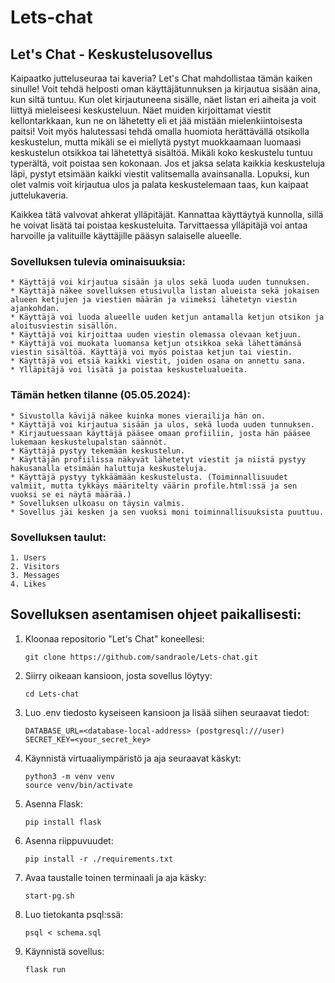 # Lets-chat

## Let's Chat - Keskustelusovellus

Kaipaatko jutteluseuraa tai kaveria? Let's Chat mahdollistaa tämän kaiken sinulle!
Voit tehdä helposti oman käyttäjätunnuksen ja kirjautua sisään aina, kun siltä tuntuu.
Kun olet kirjautuneena sisälle, näet listan eri aiheita ja voit liittyä mieleiseesi keskusteluun.
Näet muiden kirjoittamat viestit kellontarkkaan, kun ne on lähetetty eli et jää mistään mielenkiintoisesta paitsi!
Voit myös halutessasi tehdä omalla huomiota herättävällä otsikolla keskustelun, mutta mikäli se ei miellytä
pystyt muokkaamaan luomaasi keskustelun otsikkoa tai lähetettyä sisältöä. Mikäli koko keskustelu tuntuu
typerältä, voit poistaa sen kokonaan. Jos et jaksa selata kaikkia keskusteluja läpi, pystyt
etsimään kaikki viestit valitsemalla avainsanalla. Lopuksi, kun olet valmis voit kirjautua ulos ja palata keskustelemaan
taas, kun kaipaat juttelukaveria.

Kaikkea tätä valvovat ahkerat ylläpitäjät. Kannattaa käyttäytyä kunnolla, sillä he voivat lisätä tai poistaa
keskusteluita. Tarvittaessa ylläpitäjä voi antaa harvoille ja valituille käyttäjille pääsyn salaiselle alueelle.


### Sovelluksen tulevia ominaisuuksia:

    * Käyttäjä voi kirjautua sisään ja ulos sekä luoda uuden tunnuksen.
    * Käyttäjä näkee sovelluksen etusivulla listan alueista sekä jokaisen alueen ketjujen ja viestien määrän ja viimeksi lähetetyn viestin ajankohdan.
    * Käyttäjä voi luoda alueelle uuden ketjun antamalla ketjun otsikon ja aloitusviestin sisällön.
    * Käyttäjä voi kirjoittaa uuden viestin olemassa olevaan ketjuun.
    * Käyttäjä voi muokata luomansa ketjun otsikkoa sekä lähettämänsä viestin sisältöä. Käyttäjä voi myös poistaa ketjun tai viestin.
    * Käyttäjä voi etsiä kaikki viestit, joiden osana on annettu sana.
    * Ylläpitäjä voi lisätä ja poistaa keskustelualueita.

### Tämän hetken tilanne (05.05.2024):
    * Sivustolla kävijä näkee kuinka mones vierailija hän on.
    * Käyttäjä voi kirjautua sisään ja ulos, sekä luoda uuden tunnuksen.
    * Kirjautuessaan käyttäjä pääsee omaan profiiliin, josta hän pääsee lukemaan keskustelupalstan säännöt.
    * Käyttäjä pystyy tekemään keskustelun.
    * Käyttäjän profiilissa näkyvät lähetetyt viestit ja niistä pystyy hakusanalla etsimään haluttuja keskusteluja.
    * Käyttäjä pystyy tykkäämään keskustelusta. (Toiminnallisuudet valmiit, mutta tykkäys määritelty väärin profile.html:ssä ja sen vuoksi se ei näytä määrää.)
    * Sovelluksen ulkoasu on täysin valmis.
    * Sovellus jäi kesken ja sen vuoksi moni toiminnallisuuksista puuttuu.


### Sovelluksen taulut:
    1. Users
    2. Visitors
    3. Messages
    4. Likes


## Sovelluksen asentamisen ohjeet paikallisesti:

1. Kloonaa repositorio "Let's Chat" koneellesi:
   ```
   git clone https://github.com/sandraole/Lets-chat.git
   ```

2. Siirry oikeaan kansioon, josta sovellus löytyy:
   ```
   cd Lets-chat
   ```

3. Luo .env tiedosto kyseiseen kansioon ja lisää siihen seuraavat tiedot:
   ```
   DATABASE_URL=<database-local-address> (postgresql:///user)
   SECRET_KEY=<your_secret_key>
   ```

4. Käynnistä virtuaaliympäristö ja aja seuraavat käskyt:
   ```
   python3 -m venv venv
   source venv/bin/activate
   ```

5. Asenna Flask:
   ```
   pip install flask
   ```

6. Asenna riippuvuudet:
   ```
   pip install -r ./requirements.txt
   ```

7. Avaa taustalle toinen terminaali ja aja käsky:
   ```
   start-pg.sh
   ```

8. Luo tietokanta psql:ssä:
   ```
   psql < schema.sql
   ```

9. Käynnistä sovellus:
   ```
   flask run
   ```
